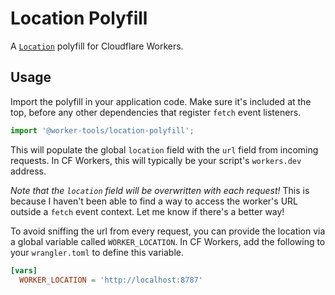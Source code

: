 # Location Polyfill

A [`Location`](https://developer.mozilla.org/docs/Web/API/Window/location) polyfill for Cloudflare Workers.

## Usage

Import the polyfill in your application code. 
Make sure it's included at the top, before any other dependencies that register `fetch` event listeners.

```ts
import '@worker-tools/location-polyfill';
```

This will populate the global `location` field with the `url` field from incoming requests. 
In CF Workers, this will typically be your script's `workers.dev` address.

*Note that the `location` field will be overwritten with each request!* This is because I haven't been able to find a way to access the worker's URL outside a `fetch` event context. Let me know if there's a better way!

To avoid sniffing the url from every request, you can provide the location via a global variable called `WORKER_LOCATION`.
In CF Workers, add the following to your `wrangler.toml` to define this variable.

```toml
[vars]
  WORKER_LOCATION = 'http://localhost:8787'
```
